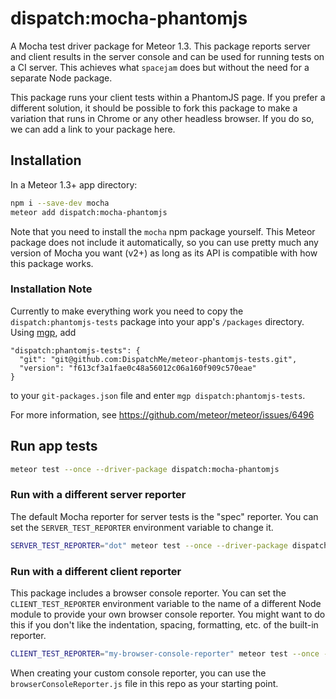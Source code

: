 # dispatch:mocha-phantomjs

A Mocha test driver package for Meteor 1.3. This package reports server and client results in the server console and can be used for running tests on a CI server. This achieves what `spacejam` does but without the need for a separate Node package.

This package runs your client tests within a PhantomJS page. If you prefer a different solution, it should be possible to fork this package to make a variation that runs in Chrome or any other headless browser. If you do so, we can add a link to your package here.

## Installation

In a Meteor 1.3+ app directory:

```bash
npm i --save-dev mocha
meteor add dispatch:mocha-phantomjs
```

Note that you need to install the `mocha` npm package yourself. This Meteor package does not include it automatically, so you can use pretty much any version of Mocha you want (v2+) as long as its API is compatible with how this package works.

### Installation Note

Currently to make everything work you need to copy the `dispatch:phantomjs-tests` package into your app's `/packages` directory. Using [mgp](https://github.com/DispatchMe/mgp/), add

```
"dispatch:phantomjs-tests": {
  "git": "git@github.com:DispatchMe/meteor-phantomjs-tests.git",
  "version": "f613cf3a1fae0c48a56012c06a160f909c570eae"
}
```

to your `git-packages.json` file and enter `mgp dispatch:phantomjs-tests`.

For more information, see https://github.com/meteor/meteor/issues/6496

## Run app tests

```bash
meteor test --once --driver-package dispatch:mocha-phantomjs
```

### Run with a different server reporter

The default Mocha reporter for server tests is the "spec" reporter. You can set the `SERVER_TEST_REPORTER` environment variable to change it.

```bash
SERVER_TEST_REPORTER="dot" meteor test --once --driver-package dispatch:mocha-phantomjs
```

### Run with a different client reporter

This package includes a browser console reporter. You can set the `CLIENT_TEST_REPORTER` environment variable to the name of a different Node module to provide your own browser console reporter. You might want to do this if you don't like the indentation, spacing, formatting, etc. of the built-in reporter.

```bash
CLIENT_TEST_REPORTER="my-browser-console-reporter" meteor test --once --driver-package dispatch:mocha-phantomjs
```

When creating your custom console reporter, you can use the `browserConsoleReporter.js` file in this repo as your starting point.
